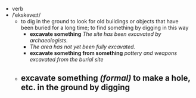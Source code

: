 - verb
- /ˈekskəveɪt/
	- to dig in the ground to look for old buildings or objects that have been buried for a long time; to find something by digging in this way
		- **excavate something** *The site has been excavated by archaeologists.*
		- *The area has not yet been fully excavated.*
		- **excavate something from something** *pottery and weapons excavated from the burial site*
	- **excavate something** *(formal)* to make a hole, etc. in the ground by digging
		-